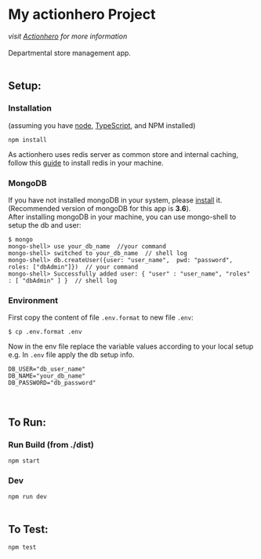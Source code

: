 # My actionhero Project

_visit [Actionhero](https://www.actionherojs.com) for more information_\
<br />
Departmental store management app.
<br /><br />

## Setup:
### Installation
(assuming you have [node](http://nodejs.org/), [TypeScript](https://www.typescriptlang.org/), and NPM installed)

`npm install`

As actionhero uses redis server as common store and internal caching, follow this [guide](https://redis.io/topics/quickstart) to install redis in your machine.

### MongoDB
If you have not installed mongoDB in your system, please [install](https://docs.mongodb.com/v3.6/installation/) it. (Recommended version of mongoDB for this app is **3.6**).\
After installing mongoDB in your machine, you can use mongo-shell to setup the db and user:
```
$ mongo
mongo-shell> use your_db_name  //your command
mongo-shell> switched to your_db_name  // shell log
mongo-shell> db.createUser({user: "user_name",	pwd: "password", roles: ["dbAdmin"]})  // your command
mongo-shell> Successfully added user: { "user" : "user_name", "roles" : [ "dbAdmin" ] }  // shell log
```
### Environment
First copy the content of file `.env.format` to new file `.env`:
```
$ cp .env.format .env
```
Now in the env file replace the variable values according to your local setup\
e.g. In `.env` file apply the db setup info.
```
DB_USER="db_user_name"
DB_NAME="your_db_name"
DB_PASSWORD="db_password"
```
<br />

## To Run:
### Run Build (from ./dist)
`npm start`

### Dev
`npm run dev`\
<br />

## To Test:

`npm test`

